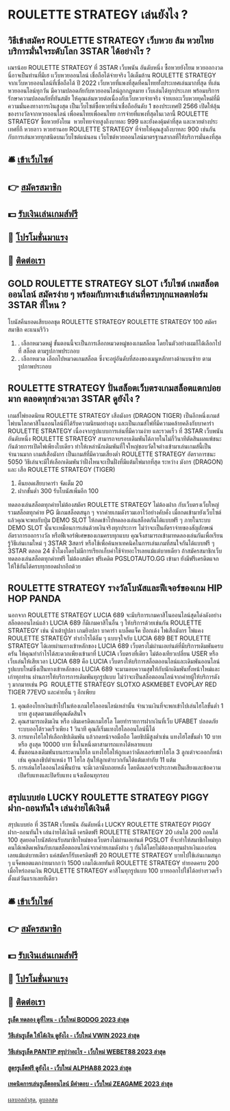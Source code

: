 # ROULETTE STRATEGY เล่นยังไง ?
## วิธีเข้าสมัคร ROULETTE STRATEGY เว็บหวย ส้ม หวยไทยบริการมั่นใจระดับโลก 3STAR ได้อย่างไร ?
เณรน้อย ROULETTE STRATEGY ที่ 3STAR เว็บพนัน อันดับหนึ่ง ซื้อหวยยังโยม หวยออกงวดนี่อาจเป็นท่านที่มีเฮ เเว็บหวยออนไลน์ เชื่อถือได้จ่ายจริง ได้เต็มล้าน ROULETTE STRATEGY จากเว็บหวยออนไลน์ที่เชื่อถือได้ ปี 2022 เว็บหวยที่แพงที่สุดที่คนไทยทั้งประเทศเล่นมากที่สุด ที่เล่นหวยออนไลน์ทุกวัน มีความปลอดภัยกับหวยออนไลน์ถูกกฎหมาย เว็บเล่นได้ทุกประเภท พร้อมบริการรักษาความปลอดภัยที่ทันสมัย ให้คุณเล่นหวยต่อเนื่องกับเว็บหวยจ่ายจริง จ่ายเยอะเว็บหวยยุคใหม่ที่มีความมั่นคงทางการเงินสูงสุด เป็นเว็บไซต์ซื้อหวยที่น่าเชื่อถืออันดับ 1 ของประเทศปี 2566 เปิดให้ลุ้นของรางวัลจากหวยออนไลน์ เพื่อคนไทยเพื่อคนไทย การจ่ายที่แพงที่สุดในเวลานี้ ROULETTE STRATEGY ซื้อหวยยังโยม  หวยไทยจ่ายสูงถึงบาทละ 999 และยังคงคุ้มค่าที่สุด และหวยต่างประเทศยี่กี หวยลาว หวยฮานอย ROULETTE STRATEGY ที่จ่ายให้คุณสูงถึงบาทละ 900 เช่นกัน กับการเล่นหวยทุกชนิดบนเว็บไซต์แน่นอน เว็บไซต์หวยออนไลน์มาตรฐานสากลที่ให้บริการมั่นคงที่สุด

## 🛎 [เข้าเว็บไซต์](https://bit.ly/3SdLNi2)
## 👉 [สมัครสมาชิก](https://bit.ly/3SdLNi2)
## 💵 [รับเงินเล่นเกมส์ฟรี](https://bit.ly/3dyRKHj)
## 👑 [โปรโมชั่นมาแรง](https://bit.ly/3dyRKHj)
## 📱 [ติดต่อเรา](https://bit.ly/3dyRKHj)

## GOLD ROULETTE STRATEGY SLOT เว็บไซต์ เกมสล็อตออนไลน์ สมัครง่าย ๆ พร้อมกับทางเข้าเล่นที่ครบทุกแพลตฟอร์ม 3STAR ที่ไหน ?
โบนัสคืนยอดเสียบอลชุด ROULETTE STRATEGY ROULETTE STRATEGY 100
สมัครสมาชิก
คะแนนรีวิว
1. . เลือกหมวดหมู่ ขั้นตอนนี้จะเป็นการเลือกหมวดหมู่ของเกมสล็อต โดยในตัวอย่างผมก็ได้เลือกไปที่ สล็อต ตามรูปภาพประกอบ
2. . เลือกหมวด เลือกไปหมวดเกมสล็อต ซึ่งจะอยู่อันดับที่สองของเมนูหลักทางด้านบนซ้าย ตามรูปภาพประกอบ

## ROULETTE STRATEGY ปั่นสล็อตเว็บตรงเกมสล็อตแตกบ่อยมาก ตลอดทุกช่วงเวลา 3STAR ดูยังไง ?
เกมส์ไพ่ยอดนิยม ROULETTE STRATEGY เสือมังกร (DRAGON TIGER) เป็นอีกหนึ่งเกมส์ไพ่บนโลกคาสิโนออนไลน์ที่ได้รับความนิยมอย่างสูง และเป็นเกมส์ไพ่ที่มีความคล้ายคลึงกับบาคาร่า ROULETTE STRATEGY เนื่องจากรูปแบบการเล่นที่มีความง่าย และรวดเร็ว ที่ 3STAR เว็บพนัน อันดับหนึ่ง ROULETTE STRATEGY สามารถจบรอบเดิมพันได้ภายในไม่กี่วินาทีตัดสินผลแพ้ชนะกันด้วยการเปิดไพ่เพียงใบเดียว ทำให้เหล่านักเดิมพันที่ใจใหญ่ชอบวัดใจต่างเข้ามาเล่นเกมส์นี้เป็นจำนวนมาก
เกมส์เสือมังกร เป็นเกมส์ที่มีความเสี่ยงต่ำ ROULETTE STRATEGY อัตราการชนะ 5050 วิธีเล่นจะมีให้เลือกเดิมพันว่าฝั่งไหนจะเป็นฝั่งที่มีแต้มไพ่มากที่สุด ระหว่าง มังกร (DRAGON) และ เสือ ROULETTE STRATEGY (TIGER)
1. คืนยอดเสียบาคาร่า จัดเต็ม 20
2. ฝากขั้นต่ำ 300 รับโบนัสเพิ่มอีก 100

ทดลองเล่นสล็อตทุกค่ายไม่ต้องสมัคร ROULETTE STRATEGY ไม่ต้องฝาก กับเว็บตรงเว็บใหญ่ รวมสล็อตทุกค่าย PG มีเกมสล็อตสนุก ๆ จากค่ายเกมดังรวมเอาไว้อย่างคับคั่ง เมื่อกดเข้ามายังเว็บไซต์แล้วคุณจะพบกับปุ่ม DEMO SLOT ให้กดเข้าไปทดลองเล่นสล็อตกันได้แบบฟรี ๆ ภายในระบบ DEMO SLOT นั้นจะเหมือนการเล่นด้วยเงินจริงทุกประการ ไม่ว่าจะเป็นอัตราจ่ายของสัญลักษณ์ อัตราการออกรางวัล หรือฟีเจอร์พิเศษของเกมครบทุกแบบ คุณจึงสามารถเข้ามาทดลองเล่นกันเพื่อเรียนรู้วิธีเล่นเกมใหม่ ๆ 3STAR 3สตาร์ หรือใช้เพื่อค้นหาเทคนิคในการเล่นเกมที่สนใจกันได้แบบฟรี ๆ 3STAR ตลอด 24 ชั่วโมงโดยไม่มีการเรียกเก็บค่าใช้จ่ายอะไรเลยแม้แต่บาทเดียว ถ้าสมัครสมาชิกเว็บทดลองเล่นสล็อตทุกค่ายฟรี ไม่ต้องสมัคร ฟรีเคดิต PGSLOTAUTO.GG เข้ามา ยังมีฟรีเครดิตแจกให้ใช้กันได้ครบทุกยอดฝากอีกด้วย

## ROULETTE STRATEGY รางวัลโบนัสและฟีเจอร์ของเกม HIP HOP PANDA
นอกจาก ROULETTE STRATEGY LUCIA 689 จะมีบริการเกมคาสิโนออนไลน์สุดโด่งดังอย่างสล็อตออนไลน์แล้ว LUCIA 689 ก็มีเกมคาสิโนอื่น ๆ ให้บริการด้วยเช่นกัน ROULETTE STRATEGY เช่น น้ำเต้าปูปลา เกมยิงปลา บาคาร่า แบล็คแจ็ค ป๊อกเด้ง ไพ่เสือมังกร ไพ่แคง ROULETTE STRATEGY ทำกำไรได้อิ่ม ๆ แบบจุใจกับ LUCIA 689 BET ROULETTE STRATEGY ได้เลยผ่านทางเข้าหลักของ LUCIA 689 เว็บตรงไม่ผ่านเอเย่นต์ที่มีบริการเดิมพันครบครัน ให้คุณทำกำไรได้สะดวกเพียงเข้ามาที่ LUCIA เว็บตรงที่เดียว ไม่ต้องเทียวเปลี่ยน USER หรือเว็บเล่นให้เสียเวลา
LUCIA 689 คือ LUCIA เว็บตรงให้บริการสล็อตออนไลน์และเดิมพันออนไลน์รูปแบบใหม่ซึ่งเป็นทางเข้าหลักของ LUCIA 689 จะมามอบความสุขให้กับนักเดิมพันทั้งหน้าใหม่และเก่าทุกท่าน ผ่านการให้บริการการเดิมพันทุกรูปแบบ ไม่ว่าจะเป็นสล็อตออนไลน์จากค่ายผู้ให้บริการดัง ๆ มากมายเช่น PG  ROULETTE STRATEGY SLOTXO ASKMEBET EVOPLAY RED TIGER 77EVO และค่ายอื่น ๆ อีกเพียบ
1. คุณต้องโยกเงินเข้าไปในห้องเกมไฮโลออนไลน์เหล่านั้น จำนวนเงินที่จะพกเข้าไปเล่นไฮโลขั้นต่ำ 1 บาท สูงสุดตามแต่ที่คุณตัดสินใจ
2. คุณสามารถเติมเงิน หรือ เติมเครดิตเกมไฮโล โดยทำรายการฝากเงินที่เว็บ UFABET ปลอดภัย ระบบออโต้รวดเร็วเพียง 1 วินาที คุณก็เริ่มแทงไฮโลออนไลน์นี้ได้
3. การแทงไฮโลให้เลือกชิปเดิมพัน แล้วกดหน้าจอมือถือ โดยชิปมีสูงต่ำเช่น แทงไฮโลขั้นต่ำ 10 บาท หรือ สูงสุด 10000 บาท ซึ่งในหนึ่งตาสามารถแทงได้หลายแบบ
4. ขั้นตอนลงเดิมพันบนกระดานไฮโล แทงไฮโลให้ถูกเดาว่าดีลเลอร์เขย่าไฮโล 3 ลูกเต๋าจะออกกี่หน้า เช่น คุณลงชิปตำแหน่ง 11 ไฮโล ลุ้นให้ลูกเต๋าบวกกันได้แต้มเท่ากับ 11 แต้ม
5. การเล่นไฮโลออนไลน์พื้นบ้าน จะมีเวลานับถอยหลัง โดยดีลเลอร์จะประกาศเป็นเสียงและข้อความ เปิดรับแทงและปิดรับแทง แจ้งเตือนทุกรอบ

## สรุปแบบย่อ LUCKY ROULETTE STRATEGY PIGGY ฝาก-ถอนทันใจ เล่นง่ายได้เงินดี
สรุปแบบย่อ ที่ 3STAR เว็บพนัน อันดับหนึ่ง LUCKY ROULETTE STRATEGY PIGGY ฝาก-ถอนทันใจ เล่นง่ายได้เงินดี เครดิตฟรี ROULETTE STRATEGY 20 เล่นได้ 200 ถอนได้ 100 สุดยอดโบนัสต้อนรับสมาชิกใหม่ของเว็บตรงไม่ผ่านเอเย่นต์ PGSLOT ที่จะทำให้สมาชิกใหม่ทุกคนได้เพลิดเพลินกับเกมสล็อตออนไลน์จากค่ายเกมดังต่าง ๆ กันได้โดยไม่ต้องลงทุนฝากเงินเองก่อนเลยแม้แต่บาทเดียว แค่สมัครก็รับเครดิตฟรี 20 ROULETTE STRATEGY บาทไปใช้เล่นเกมสนุก ๆ แจ็คพอตแตกง่ายมากกว่า 1500 เกมได้เลยทันที ROULETTE STRATEGY ทำยอดครบ 200 เมื่อไหร่ถอนเงิน ROULETTE STRATEGY คาสิโนทุกรูปแบบ 100 บาทออกไปใช้ได้อย่างรวดเร็วตั้งแต่วันแรกเลยทีเดียว

## 🛎 [เข้าเว็บไซต์](https://bit.ly/3SdLNi2)
## 👉 [สมัครสมาชิก](https://bit.ly/3SdLNi2)
## 💵 [รับเงินเล่นเกมส์ฟรี](https://bit.ly/3dyRKHj)
## 👑 [โปรโมชั่นมาแรง](https://bit.ly/3dyRKHj)
## 📱 [ติดต่อเรา](https://bit.ly/3dyRKHj)

#### [รูเล็ต ทดลอง ดูที่ไหน - เว็บใหม่ BODOG 2023 ล่าสุด](https://atom.io/themes/รูเล็ต%20ทดลอง%20ดูที่ไหน%20-%20เว็บใหม่%20bodog%202023%20ล่าสุด)
#### [วิธีเล่นรูเล็ต ให้ได้เงิน ดูยังไง - เว็บใหม่ VWIN 2023 ล่าสุด](https://atom.io/themes/วิธีเล่นรูเล็ต%20ให้ได้เงิน%20ดูยังไง%20-%20เว็บใหม่%20vwin%202023%20ล่าสุด)
#### [วิธีเล่นรูเล็ต PANTIP สรุปว่าอะไร - เว็บใหม่ WEBET88 2023 ล่าสุด](https://atom.io/themes/วิธีเล่นรูเล็ต%20pantip%20สรุปว่าอะไร%20-%20เว็บใหม่%20webet88%202023%20ล่าสุด)
#### [สูตรรูเล็ตฟรี ดูยังไง - เว็บใหม่ ALPHA88 2023 ล่าสุด](https://atom.io/themes/สูตรรูเล็ตฟรี%20ดูยังไง%20-%20เว็บใหม่%20alpha88%202023%20ล่าสุด)
#### [เทคนิคการเล่นรูเล็ตออนไลน์ มีคำตอบ - เว็บใหม่ ZEAGAME 2023 ล่าสุด](https://atom.io/themes/เทคนิคการเล่นรูเล็ตออนไลน์%20มีคำตอบ%20-%20เว็บใหม่%20zeagame%202023%20ล่าสุด)

[ผลบอลล่าสุด](https://siamsport.tv "ผลบอลล่าสุด"), [ดูบอลสด](https://siamsport.tv/ดูบอลสด "ดูบอลสด")